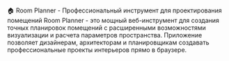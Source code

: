 🏠 Room Planner - Профессиональный инструмент для проектирования помещений
Room Planner - это мощный веб-инструмент для создания точных планировок помещений с расширенными возможностями визуализации и расчета параметров пространства. Приложение позволяет дизайнерам, архитекторам и планировщикам создавать профессиональные проекты интерьеров прямо в браузере.
